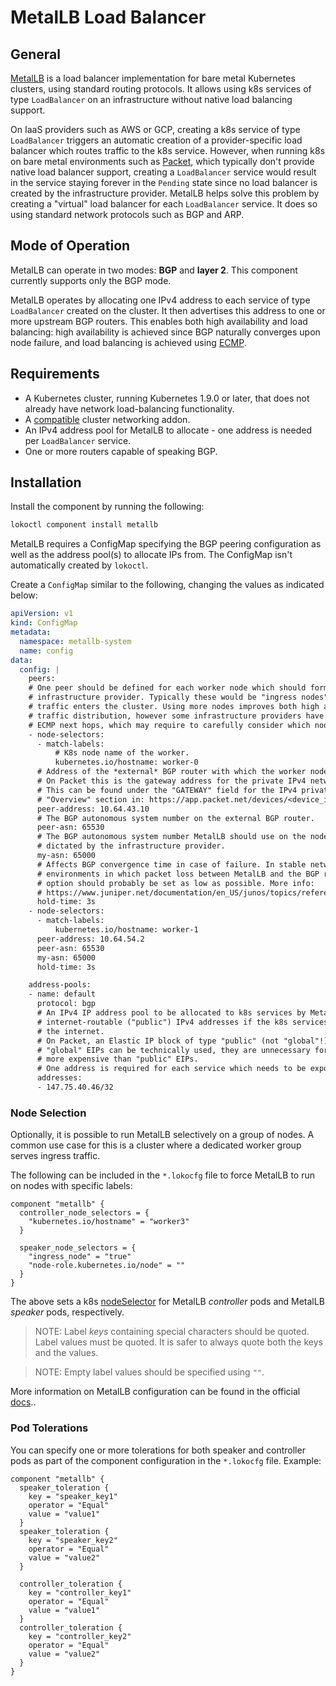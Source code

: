 # MetalLB Load Balancer

## General

[MetalLB](https://metallb.universe.tf/) is a load balancer implementation for bare metal Kubernetes
clusters, using standard routing protocols. It allows using k8s services of type `LoadBalancer` on
an infrastructure without native load balancing support.

On IaaS providers such as AWS or GCP, creating a k8s service of type `LoadBalancer` triggers an
automatic creation of a provider-specific load balancer which routes traffic to the k8s service.
However, when running k8s on bare metal environments such as [Packet](https://www.packet.com/),
which typically don't provide native load balancer support, creating a `LoadBalancer` service would
result in the service staying forever in the `Pending` state since no load balancer is created by
the infrastructure provider. MetalLB helps solve this problem by creating a "virtual" load balancer
for each `LoadBalancer` service. It does so using standard network protocols such as BGP and ARP.

## Mode of Operation

MetalLB can operate in two modes: **BGP** and **layer 2**. This component currently supports only
the BGP mode.

MetalLB operates by allocating one IPv4 address to each service of type `LoadBalancer` created on
the cluster. It then advertises this address to one or more upstream BGP routers. This enables both
high availability and load balancing: high availability is achieved since BGP naturally converges
upon node failure, and load balancing is achieved using
[ECMP](https://en.wikipedia.org/wiki/Equal-cost_multi-path_routing).

## Requirements

- A Kubernetes cluster, running Kubernetes 1.9.0 or later, that does not already have network
load-balancing functionality.
- A [compatible](https://metallb.universe.tf/installation/network-addons/) cluster networking addon.
- An IPv4 address pool for MetalLB to allocate - one address is needed per `LoadBalancer` service.
- One or more routers capable of speaking BGP.

## Installation

Install the component by running the following:

```bash
lokoctl component install metallb
```

MetalLB requires a ConfigMap specifying the BGP peering configuration as well as the address pool(s)
to allocate IPs from. The ConfigMap isn't automatically created by `lokoctl`.

Create a `ConfigMap` similar to the following, changing the values as indicated below:

```yaml
apiVersion: v1
kind: ConfigMap
metadata:
  namespace: metallb-system
  name: config
data:
  config: |
    peers:
    # One peer should be defined for each worker node which should form a BGP session with the
    # infrastructure provider. Typically these would be "ingress nodes", or nodes through which
    # traffic enters the cluster. Using more nodes improves both high availability and network
    # traffic distribution, however some infrastructure providers have a limit on the number of
    # ECMP next hops, which may require to carefully consider which nodes to run BGP on.
    - node-selectors:
      - match-labels:
          # K8s node name of the worker.
          kubernetes.io/hostname: worker-0
      # Address of the *external* BGP router with which the worker node should form a BGP session.
      # On Packet this is the gateway address for the private IPv4 network.
      # This can be found under the "GATEWAY" field for the IPv4 private IP on the
      # "Overview" section in: https://app.packet.net/devices/<device_id>.
      peer-address: 10.64.43.10
      # The BGP autonomous system number on the external BGP router.
      peer-asn: 65530
      # The BGP autonomous system number MetalLB should use on the node. This will likely be
      # dictated by the infrastructure provider.
      my-asn: 65000
      # Affects BGP convergence time in case of failure. In stable network environments (i.e.
      # environments in which packet loss between MetalLB and the BGP routers is unlikely), this
      # option should probably be set as low as possible. More info:
      # https://www.juniper.net/documentation/en_US/junos/topics/reference/configuration-statement/hold-time-edit-protocols-bgp.html
      hold-time: 3s
    - node-selectors:
      - match-labels:
          kubernetes.io/hostname: worker-1
      peer-address: 10.64.54.2
      peer-asn: 65530
      my-asn: 65000
      hold-time: 3s

    address-pools:
    - name: default
      protocol: bgp
      # An IPv4 IP address pool to be allocated to k8s services by MetalLB. These should be
      # internet-routable ("public") IPv4 addresses if the k8s services need to be reachable from
      # the internet.
      # On Packet, an Elastic IP block of type "public" (not "global"!) should be used. While
      # "global" EIPs can be technically used, they are unnecessary for most use cases and are much
      # more expensive than "public" EIPs.
      # One address is required for each service which needs to be exposed by MetalLB.
      addresses:
      - 147.75.40.46/32
```

### Node Selection

Optionally, it is possible to run MetalLB selectively on a group of nodes. A common use case for
this is a cluster where a dedicated worker group serves ingress traffic.

The following can be included in the `*.lokocfg` file to force MetalLB to run on nodes with
specific labels:

```
component "metallb" {
  controller_node_selectors = {
    "kubernetes.io/hostname" = "worker3"
  }

  speaker_node_selectors = {
    "ingress_node" = "true"
    "node-role.kubernetes.io/node" = ""
  }
}
```

The above sets a k8s
[nodeSelector](https://kubernetes.io/docs/concepts/configuration/assign-pod-node/#nodeselector)
for MetalLB *controller* pods and MetalLB *speaker* pods, respectively.

>NOTE: Label *keys* containing special characters should be quoted. Label values must be quoted. It
>is safer to always quote both the keys and the values.

>NOTE: Empty label values should be specified using `""`.

More information on MetalLB configuration can be found in the official
[docs](https://metallb.universe.tf/configuration/)..

### Pod Tolerations
You can specify one or more tolerations for both speaker and controller pods as part of the component configuration in the `*.lokocfg` file.
Example:

```
component "metallb" {
  speaker_toleration {
    key = "speaker_key1"
    operator = "Equal"
    value = "value1"
  }
  speaker_toleration {
    key = "speaker_key2"
    operator = "Equal"
    value = "value2"
  }

  controller_toleration {
    key = "controller_key1"
    operator = "Equal"
    value = "value1"
  }
  controller_toleration {
    key = "controller_key2"
    operator = "Equal"
    value = "value2"
  }
}
```
